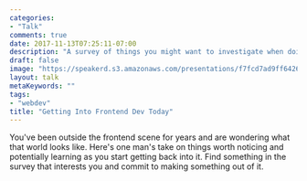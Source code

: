 ```yaml
---
categories: 
- "Talk"
comments: true
date: 2017-11-13T07:25:11-07:00
description: "A survey of things you might want to investigate when doing more frontend dev."
draft: false
image: "https://speakerd.s3.amazonaws.com/presentations/f7fcd7ad9ff6426991a063b9b8aa1f11/thumb_slide_0.jpg"
layout: talk
metaKeywords: ""
tags:
- "webdev"
title: "Getting Into Frontend Dev Today"
---
```


<div class="video-container">
<script async class="speakerdeck-embed" data-id="f7fcd7ad9ff6426991a063b9b8aa1f11" data-ratio="1.77777777777778" src="//speakerdeck.com/assets/embed.js"></script>
</div>

You've been outside the frontend scene for years and are wondering what that world looks like. Here's one man's take on things worth noticing and potentially learning as you start getting back into it. Find something in the survey that interests you and commit to making something out of it.

<!--more-->
